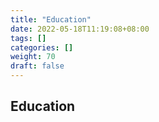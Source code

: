 ```yaml
---
title: "Education"
date: 2022-05-18T11:19:08+08:00
tags: []
categories: []
weight: 70
draft: false
---
```

## Education
<!--more-->
